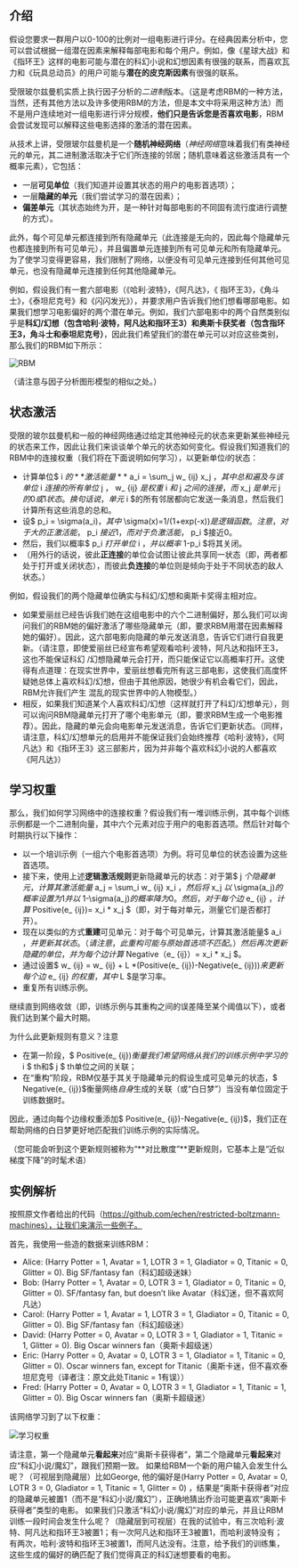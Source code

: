 ## 介绍

假设您要求一群用户以0-100的比例对一组电影进行评分。在经典因素分析中，您可以尝试根据一组潜在因素来解释每部电影和每个用户。例如，像《星球大战》和《指环王》这样的电影可能与潜在的科幻小说和幻想因素有很强的联系，而喜欢瓦力和《玩具总动员》的用户可能与**潜在的皮克斯因素**有很强的联系。

受限玻尔兹曼机实质上执行因子分析的*二进制*版本。（这是考虑RBM的一种方法，当然，还有其他方法以及许多使用RBM的方法，但是本文中将采用这种方法）而不是用户连续地对一组电影进行评分规模，**他们只是告诉您是否喜欢电影**，RBM会尝试发现可以解释这些电影选择的激活的潜在因素。

从技术上讲，受限玻尔兹曼机是一个**随机神经网络**（*神经网络*意味着我们有类神经元的单元，其二进制激活取决于它们所连接的邻居；随机意味着这些激活具有一个概率元素），它包括：

- 一层**可见单位**（我们知道并设置其状态的用户的电影首选项）；
- 一层**隐藏的单元**（我们尝试学习的潜在因素）；
- **偏差单元**（其状态始终为开，是一种针对每部电影的不同固有流行度进行调整的方式）。

此外，每个可见单元都连接到所有隐藏单元（此连接是无向的，因此每个隐藏单元也都连接到所有可见单元），并且偏置单元连接到所有可见单元和所有隐藏单元。为了使学习变得更容易，我们限制了网络，以便没有可见单元连接到任何其他可见单元，也没有隐藏单元连接到任何其他隐藏单元。

例如，假设我们有一套六部电影（《哈利·波特》，《阿凡达》，《 指环王3》，《角斗士》，《泰坦尼克号》和《闪闪发光》），并要求用户告诉我们他们想看哪部电影。如果我们想学习电影偏好的两个潜在单元。例如，我们六部电影中的两个自然类别似乎是**科幻/幻想（包含哈利·波特，阿凡达和指环王3）**和**奥斯卡获奖者（包含指环王3，角斗士和泰坦尼克号）**，因此我们希望我们的潜在单元可以对应这些类别，那么我们的RBM如下所示：

![RBM](C:\Users\ASUS\Desktop\Learning_notes\深度学习\images\RBM.png)

（请注意与因子分析图形模型的相似之处。）

## 状态激活

受限的玻尔兹曼机和一般的神经网络通过给定其他神经元的状态来更新某些神经元的状态来工作，因此让我们来谈谈单个单元的状态如何变化。假设我们知道我们的RBM中的连接权重（我们将在下面说明如何学习），以更新单位$i$的状态：

- 计算单位$ i $的**激活能量**$ a_i = \sum_j w_ {ij} x_j $，其中总和遍及与该单位$ i $连接的所有单位$ j $，$ w_ {ij} $是权重$ i $和$ j $之间的连接，而$ x_j $是单元$ j $的0或1状态。换句话说，单元$ i $的所有邻居都向它发送一条消息，然后我们计算所有这些消息的总和。
- 设$ p_i = \sigma(a_i)$，其中$ \sigma(x)=1/(1+exp(-x))$是逻辑函数。注意，对于大的正激活能，$ p_i $接近1，而对于负激活能，$ p_i $接近0。
- 然后，我们以概率$ p_i $打开单位$ i $，并以概率$ 1-p_i $将其关闭。
- （用外行的话说，彼此**正连接**的单位会试图让彼此共享同一状态（即，两者都处于打开或关闭状态），而彼此**负连接**的单位则是倾向于处于不同状态的敌人状态。）

例如，假设我们的两个隐藏单位确实与科幻/幻想和奥斯卡奖得主相对应。

- 如果爱丽丝已经告诉我们她在这组电影中的六个二进制偏好，那么我们可以询问我们的RBM她的偏好激活了哪些隐藏单元（即，要求RBM用潜在因素解释她的偏好）。因此，这六部电影向隐藏的单元发送消息，告诉它们进行自我更新。（请注意，即使爱丽丝已经宣布希望观看哈利·波特，阿凡达和指环王3，这也不能保证科幻 /幻想隐藏单元会打开，而只能保证它以高概率打开。这使得有点道理：在现实世界中，爱丽丝想看完所有这三部电影，这使我们高度怀疑她总体上喜欢科幻/幻想，但由于其他原因，她很少有机会看它们，因此，RBM允许我们产生 混乱的现实世界中的人物模型。）
- 相反，如果我们知道某个人喜欢科幻/幻想（这样就打开了科幻/幻想单元），则可以询问RBM隐藏单元打开了哪个电影单元（即，要求RBM生成一个电影推荐）。因此，隐藏的单元会向电影单元发送消息，告诉它们更新状态。（同样，请注意，科幻/幻想单元的启用并不能保证我们会始终推荐《哈利·波特》，《阿凡达》和《指环王3》这三部影片，因为并非每个喜欢科幻小说的人都喜欢《阿凡达》）

## 学习权重

那么，我们如何学习网络中的连接权重？假设我们有一堆训练示例，其中每个训练示例都是一个二进制向量，其中六个元素对应于用户的电影首选项。然后针对每个时期执行以下操作：

- 以一个培训示例（一组六个电影首选项）为例。将可见单位的状态设置为这些首选项。
- 接下来，使用上述**逻辑激活规则**更新隐藏单元的状态：对于第$ j $个隐藏单元，计算其激活能量$ a_j = \sum_i w_ {ij} x_i $，然后将$ x_j $以$ \sigma(a_j)$的概率设置为1并以$ 1-\sigma(a_j)$的概率降为0。然后，对于每个边$ e_ {ij} $，计算$ Positive(e_ {ij})= x_i * x_j $（即，对于每对单元，测量它们是否都打开）。
- 现在以类似的方式**重建**可见单元：对于每个可见单元，计算其激活能量$ a_i $，并更新其状态。（请注意，此重构可能与原始首选项不匹配。）然后再次更新隐藏的单位，并为每个边计算$ Negative（e_ {ij}）= x_i * x_j $。
- 通过设置$ w_ {ij} = w_ {ij} + L *(Positive(e_ {ij})-Negative(e_ {ij}))$来更新每个边$ e_ {ij} $的权重，其中$ L $是学习率。
- 重复所有训练示例。

继续直到网络收敛（即，训练示例与其重构之间的误差降至某个阈值以下），或者我们达到某个最大时期。

为什么此更新规则有意义？注意

- 在第一阶段，$ Positive(e_ {ij})$衡量我们希望网络从我们的训练示例中学习的$ i $ th和$ j $ th单位之间的关联；
- 在“重构”阶段，RBM仅基于其关于隐藏单元的假设生成可见单元的状态，$ Negative(e_ {ij})$衡量网络*自身*生成的关联（或“白日梦”）当没有单位固定于训练数据时。

因此，通过向每个边缘权重添加$ Positive(e_ {ij})-Negative(e_ {ij})$，我们正在帮助网络的白日梦更好地匹配我们训练示例的实际情况。 

（您可能会听到这个更新规则被称为“**对比散度”**更新规则，它基本上是“近似梯度下降”的时髦术语）

## 实例解析

按照原文作者给出的代码（https://github.com/echen/restricted-boltzmann-machines），让我们来演示一些例子。

首先，我使用一些造的数据来训练RBM：

- Alice: (Harry Potter = 1, Avatar = 1, LOTR 3 = 1, Gladiator = 0, Titanic = 0, Glitter = 0). Big SF/fantasy fan（科幻超级迷妹）
- Bob: (Harry Potter = 1, Avatar = 0, LOTR 3 = 1, Gladiator = 0, Titanic = 0, Glitter = 0). SF/fantasy fan, but doesn’t like Avatar（科幻迷，但不喜欢阿凡达）
- Carol: (Harry Potter = 1, Avatar = 1, LOTR 3 = 1, Gladiator = 0, Titanic = 0, Glitter = 0). Big SF/fantasy fan（科幻超级迷）
- David: (Harry Potter = 0, Avatar = 0, LOTR 3 = 1, Gladiator = 1, Titanic = 1, Glitter = 0). Big Oscar winners fan（奥斯卡超级迷）
- Eric: (Harry Potter = 0, Avatar = 0, LOTR 3 = 1, Gladiator = 1, Titanic = 0, Glitter = 0). Oscar winners fan, except for Titanic（奥斯卡迷，但不喜欢泰坦尼克号（译者注：原文此处Titanic = 1有误））
- Fred: (Harry Potter = 0, Avatar = 0, LOTR 3 = 1, Gladiator = 1, Titanic = 1, Glitter = 0). Big Oscar winners fan（奥斯卡超级迷）

该网络学习到了以下权重：

![学习权重](C:\Users\ASUS\Desktop\Learning_notes\深度学习\images\学习权重.png)

请注意，第一个隐藏单元**看起来**对应“奥斯卡获得者”，第二个隐藏单元**看起来**对应“科幻小说/魔幻”，跟我们预期一致。
如果给RBM一个新的用户输入会发生什么呢？（可视层到隐藏层）比如George, 他的偏好是(Harry Potter = 0, Avatar = 0, LOTR 3 = 0, Gladiator = 1, Titanic = 1, Glitter = 0) ，结果是“奥斯卡获得者”对应的隐藏单元被置1（而不是“科幻小说/魔幻”），正确地猜出乔治可能更喜欢“奥斯卡获得者”类型的电影。
如果我们只激活“科幻小说/魔幻”对应的单元，并且让RBM训练一段时间会发生什么呢？（隐藏层到可视层）在我的试验中，有三次哈利·波特、阿凡达和指环王3被置1；有一次阿凡达和指环王3被置1，而哈利波特没有；有两次，哈利·波特和指环王3被置1，而阿凡达没有。注意，给予我们的训练集，这些生成的偏好的确匹配了我们觉得真正的科幻迷想要看的电影。